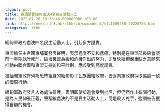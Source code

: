 ```yaml
---
layout: post
title: 東盟譴責緬甸處決4名民主活動人士　
date: 2022-07-26 19:38:46.000000000 +08:00
link: https://news.rthk.hk/rthk/ch/component/k2/1659458-20220726.htm
categories: rthk
---
```


緬甸軍政府處決四名民主活動人士，引起多方譴責。

東盟輪任主席國柬埔寨發表聲明，表示極度不安和悲痛，特別是在東盟部長級會議前一星期執行死刑，破壞東盟為緩和危機作出的努力，亦反映緬甸嚴重缺乏意願來推動由聯合國和東盟支持的和平計劃，應該受到高度譴責。

被緬甸軍政府列為恐怖組織的緬甸影子民族團結政府，敦促向軍政府採取協調一致的國際行動。

緬甸軍政府發言人為處決辯護，表明即使知道會受到批評，但仍然作出有關行動，是為人民伸張正義，聲稱被處決的不是民主活動人士，而是殺人兇手，強調被告獲得自辯的機會。
